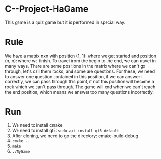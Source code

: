 # C--Project-HaGame
This game is a quiz game but it is performed in special way.
# Rule 
We have a matrix nxn with position (1, 1): where we get started and position (n, n): where we finish. To travel from the begin to the end, we can travel in many ways. There are some positions in the matrix where we can't go through, let's call them rocks, and some are questions. For these, we need to answer one question contained in this position, if we can answer it correctly, we can pass through this point, if not this position will become a rock which we can't pass through. The game will end when we can't reach the end position, which means we answer too many questions incorrectly.
# Run
1. We need to install cmake
2. We need to install qt5:
  `sudo apt install qt5-default`
3. After cloning, we need to go the directory: cmake-build-debug
4. `cmake ..`
5. `make`
6. `./MyGame`
